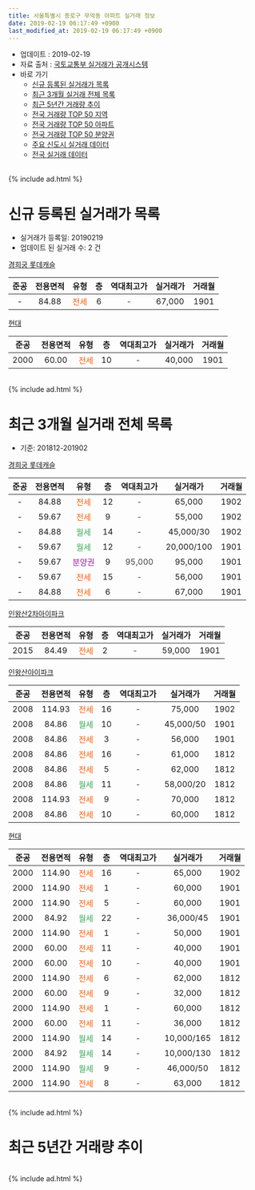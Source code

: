```yaml
---
title: 서울특별시 종로구 무악동 아파트 실거래 정보
date: 2019-02-19 06:17:49 +0900
last_modified_at: 2019-02-19 06:17:49 +0900
---
```


* 업데이트 : 2019-02-19
* 자료 출처 : [국토교통부 실거래가 공개시스템](http://rt.molit.go.kr)
* 바로 가기
    * [신규 등록된 실거래가 목록](#신규-등록된-실거래가-목록)
    * [최근 3개월 실거래 전체 목록](#최근-3개월-실거래-전체-목록)
    * [최근 5년간 거래량 추이](#최근-5년간-거래량-추이)
    * [전국 거래량 TOP 50 지역](https://inasie.github.io/apt-trade-info/최근-3개월-전국에서-가장-거래가-많이-발생한-지역)
    * [전국 거래량 TOP 50 아파트](https://inasie.github.io/apt-trade-info/최근-3개월-전국에서-가장-거래가-많이-발생한-아파트)
    * [전국 거래량 TOP 50 분양권](https://inasie.github.io/apt-trade-info/최근-3개월-전국에서-가장-거래가-많이-발생한-분양권)
    * [주요 신도시 실거래 데이터](https://inasie.github.io/apt-trade-info/주요-신도시)
    * [전국 실거래 데이터](https://inasie.github.io/apt-trade-info/전국)
<br>
{% include ad.html %}
<br>

# 신규 등록된 실거래가 목록
* 실거래가 등록일: 20190219
* 업데이트 된 실거래 수: 2 건


[경희궁 롯데캐슬](https://search.naver.com/search.naver?query=%EC%84%9C%EC%9A%B8%ED%8A%B9%EB%B3%84%EC%8B%9C+%EC%A2%85%EB%A1%9C%EA%B5%AC+%EB%AC%B4%EC%95%85%EB%8F%99+%EA%B2%BD%ED%9D%AC%EA%B6%81+%EB%A1%AF%EB%8D%B0%EC%BA%90%EC%8A%AC)

|준공|전용면적|유형|층|역대최고가|실거래가|거래월|
|:---:|:---:|:---:|:---:|:---:|:---:|:---:|
|-|84.88|<span style="color:#ff5a00">전세</span>|6|<span style="color:#444444">-</span>|67,000|1901|

[현대](https://search.naver.com/search.naver?query=%EC%84%9C%EC%9A%B8%ED%8A%B9%EB%B3%84%EC%8B%9C+%EC%A2%85%EB%A1%9C%EA%B5%AC+%EB%AC%B4%EC%95%85%EB%8F%99+%ED%98%84%EB%8C%80)

|준공|전용면적|유형|층|역대최고가|실거래가|거래월|
|:---:|:---:|:---:|:---:|:---:|:---:|:---:|
|2000|60.00|<span style="color:#ff5a00">전세</span>|10|<span style="color:#444444">-</span>|40,000|1901|


<br>
{% include ad.html %}
<br>

# 최근 3개월 실거래 전체 목록
* 기준: 201812-201902


[경희궁 롯데캐슬](https://search.naver.com/search.naver?query=%EC%84%9C%EC%9A%B8%ED%8A%B9%EB%B3%84%EC%8B%9C+%EC%A2%85%EB%A1%9C%EA%B5%AC+%EB%AC%B4%EC%95%85%EB%8F%99+%EA%B2%BD%ED%9D%AC%EA%B6%81+%EB%A1%AF%EB%8D%B0%EC%BA%90%EC%8A%AC)

|준공|전용면적|유형|층|역대최고가|실거래가|거래월|
|:---:|:---:|:---:|:---:|:---:|:---:|:---:|
|-|84.88|<span style="color:#ff5a00">전세</span>|12|<span style="color:#444444">-</span>|65,000|1902|
|-|59.67|<span style="color:#ff5a00">전세</span>|9|<span style="color:#444444">-</span>|55,000|1902|
|-|84.88|<span style="color:#34a853">월세</span>|14|<span style="color:#444444">-</span>|45,000/30|1902|
|-|59.67|<span style="color:#34a853">월세</span>|12|<span style="color:#444444">-</span>|20,000/100|1901|
|-|59.67|<span style="color:#9C11A5">분양권</span>|9|<span style="color:#444444">95,000</span>|95,000|1901|
|-|59.67|<span style="color:#ff5a00">전세</span>|15|<span style="color:#444444">-</span>|56,000|1901|
|-|84.88|<span style="color:#ff5a00">전세</span>|6|<span style="color:#444444">-</span>|67,000|1901|

[인왕산2차아이파크](https://search.naver.com/search.naver?query=%EC%84%9C%EC%9A%B8%ED%8A%B9%EB%B3%84%EC%8B%9C+%EC%A2%85%EB%A1%9C%EA%B5%AC+%EB%AC%B4%EC%95%85%EB%8F%99+%EC%9D%B8%EC%99%95%EC%82%B02%EC%B0%A8%EC%95%84%EC%9D%B4%ED%8C%8C%ED%81%AC)

|준공|전용면적|유형|층|역대최고가|실거래가|거래월|
|:---:|:---:|:---:|:---:|:---:|:---:|:---:|
|2015|84.49|<span style="color:#ff5a00">전세</span>|2|<span style="color:#444444">-</span>|59,000|1901|

[인왕산아이파크](https://search.naver.com/search.naver?query=%EC%84%9C%EC%9A%B8%ED%8A%B9%EB%B3%84%EC%8B%9C+%EC%A2%85%EB%A1%9C%EA%B5%AC+%EB%AC%B4%EC%95%85%EB%8F%99+%EC%9D%B8%EC%99%95%EC%82%B0%EC%95%84%EC%9D%B4%ED%8C%8C%ED%81%AC)

|준공|전용면적|유형|층|역대최고가|실거래가|거래월|
|:---:|:---:|:---:|:---:|:---:|:---:|:---:|
|2008|114.93|<span style="color:#ff5a00">전세</span>|16|<span style="color:#444444">-</span>|75,000|1902|
|2008|84.86|<span style="color:#34a853">월세</span>|10|<span style="color:#444444">-</span>|45,000/50|1901|
|2008|84.86|<span style="color:#ff5a00">전세</span>|3|<span style="color:#444444">-</span>|56,000|1901|
|2008|84.86|<span style="color:#ff5a00">전세</span>|16|<span style="color:#444444">-</span>|61,000|1812|
|2008|84.86|<span style="color:#ff5a00">전세</span>|5|<span style="color:#444444">-</span>|62,000|1812|
|2008|84.86|<span style="color:#34a853">월세</span>|11|<span style="color:#444444">-</span>|58,000/20|1812|
|2008|114.93|<span style="color:#ff5a00">전세</span>|9|<span style="color:#444444">-</span>|70,000|1812|
|2008|84.86|<span style="color:#ff5a00">전세</span>|10|<span style="color:#444444">-</span>|60,000|1812|

[현대](https://search.naver.com/search.naver?query=%EC%84%9C%EC%9A%B8%ED%8A%B9%EB%B3%84%EC%8B%9C+%EC%A2%85%EB%A1%9C%EA%B5%AC+%EB%AC%B4%EC%95%85%EB%8F%99+%ED%98%84%EB%8C%80)

|준공|전용면적|유형|층|역대최고가|실거래가|거래월|
|:---:|:---:|:---:|:---:|:---:|:---:|:---:|
|2000|114.90|<span style="color:#ff5a00">전세</span>|16|<span style="color:#444444">-</span>|65,000|1902|
|2000|114.90|<span style="color:#ff5a00">전세</span>|1|<span style="color:#444444">-</span>|60,000|1901|
|2000|114.90|<span style="color:#ff5a00">전세</span>|5|<span style="color:#444444">-</span>|60,000|1901|
|2000|84.92|<span style="color:#34a853">월세</span>|22|<span style="color:#444444">-</span>|36,000/45|1901|
|2000|114.90|<span style="color:#ff5a00">전세</span>|1|<span style="color:#444444">-</span>|50,000|1901|
|2000|60.00|<span style="color:#ff5a00">전세</span>|11|<span style="color:#444444">-</span>|40,000|1901|
|2000|60.00|<span style="color:#ff5a00">전세</span>|10|<span style="color:#444444">-</span>|40,000|1901|
|2000|114.90|<span style="color:#ff5a00">전세</span>|6|<span style="color:#444444">-</span>|62,000|1812|
|2000|60.00|<span style="color:#ff5a00">전세</span>|9|<span style="color:#444444">-</span>|32,000|1812|
|2000|114.90|<span style="color:#ff5a00">전세</span>|1|<span style="color:#444444">-</span>|60,000|1812|
|2000|60.00|<span style="color:#ff5a00">전세</span>|11|<span style="color:#444444">-</span>|36,000|1812|
|2000|114.90|<span style="color:#34a853">월세</span>|14|<span style="color:#444444">-</span>|10,000/165|1812|
|2000|84.92|<span style="color:#34a853">월세</span>|14|<span style="color:#444444">-</span>|10,000/130|1812|
|2000|114.90|<span style="color:#34a853">월세</span>|9|<span style="color:#444444">-</span>|46,000/50|1812|
|2000|114.90|<span style="color:#ff5a00">전세</span>|8|<span style="color:#444444">-</span>|63,000|1812|


<br>
{% include ad.html %}
<br>

# 최근 5년간 거래량 추이


<div style="width:100%;">
    <canvas id="deal_progress" height="200"></canvas>
</div>

<script>
new Chart(document.getElementById("deal_progress"), {
    type: 'line',
    data: {
        labels: ['201402','201403','201404','201405','201406','201407','201408','201409','201410','201411','201412','201501','201502','201503','201504','201505','201506','201507','201508','201509','201510','201511','201512','201601','201602','201603','201604','201605','201606','201607','201608','201609','201610','201611','201612','201701','201702','201703','201704','201705','201706','201707','201708','201709','201710','201711','201712','201801','201802','201803','201804','201805','201806','201807','201808','201809','201810','201811','201812','201901','201902'],
        datasets: [{
            label: '매매',
            pointRadius: 1,
            data: [11, 8, 4, 9, 11, 9, 15, 8, 15, 14, 13, 13, 11, 36, 12, 12, 21, 14, 7, 11, 13, 8, 5, 4, 8, 7, 13, 17, 16, 14, 24, 19, 14, 13, 10, 10, 10, 12, 4, 21, 20, 21, 7, 14, 12, 27, 14, 26, 17, 6, 8, 5, 7, 9, 29, 7, 2, 3, 0, 1, 0],
            borderColor: "rgba(255, 201, 14, 1)",
            backgroundColor: "rgba(255, 201, 14, 0.5)",
            fill: false,
            lineTension: 0
        },{
            label: '전월세',
            pointRadius: 1,
            data: [23, 21, 12, 15, 18, 15, 19, 10, 18, 9, 16, 28, 15, 17, 19, 15, 14, 24, 22, 21, 26, 13, 25, 18, 21, 12, 12, 11, 11, 17, 13, 12, 10, 7, 18, 15, 24, 14, 9, 16, 10, 13, 21, 13, 14, 18, 21, 22, 17, 15, 7, 12, 16, 14, 15, 12, 8, 7, 13, 12, 5],
            borderColor: "rgba(0, 141, 185, 1)",
            backgroundColor: "rgba(0, 141, 185, 0.5)",
            fill: false,
            lineTension: 0
        }
        ]
    },
    options: {
        responsive: true,
        title: {
            display: false
        },
        tooltips: {
            mode: 'index',
            intersect: false
        },
        hover: {
            mode: 'nearest',
            intersect: true
        },
        scales: {
            xAxes: [{
                display: true,
                scaleLabel: {
                    display: true,
                    labelString: '년/월'
                }
            }],
            yAxes: [{
                display: true,
                ticks: {
                    suggestedMin: 0,
                },
                scaleLabel: {
                    display: true,
                    labelString: '실거래 수'
                }
            }]
        }
    }
});

</script>


<br>
{% include ad.html %}
<br>

